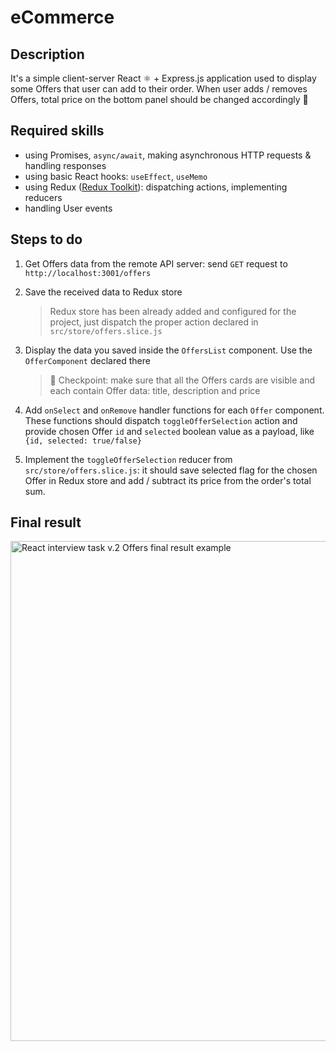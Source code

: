 # eCommerce

## Description

It's a simple client-server React ⚛️ + Express.js application used to display some Offers that user can add to their order. When user adds / removes Offers, total price on the bottom panel should be changed accordingly 💸

## Required skills

- using Promises, `async/await`, making asynchronous HTTP requests & handling responses
- using basic React hooks: `useEffect`, `useMemo`
- using Redux ([Redux Toolkit](https://redux-toolkit.js.org/tutorials/quick-start)): dispatching actions, implementing reducers
- handling User events

## Steps to do

1. Get Offers data from the remote API server: send `GET` request to `http://localhost:3001/offers`
2. Save the received data to Redux store

   > Redux store has been already added and configured for the project, just dispatch the proper action declared in `src/store/offers.slice.js`

3. Display the data you saved inside the `OffersList` component. Use the `OfferComponent` declared there

   > 🚧 Checkpoint: make sure that all the Offers cards are visible and each contain Offer data: title, description and price

4. Add `onSelect` and `onRemove` handler functions for each `Offer` component. These functions should dispatch `toggleOfferSelection` action and provide chosen Offer `id` and `selected` boolean value as a payload, like `{id, selected: true/false}`

5. Implement the `toggleOfferSelection` reducer from `src/store/offers.slice.js`: it should save selected flag for the chosen Offer in Redux store and add / subtract its price from the order's total sum.

## Final result

<img width="800" src="https://github.com/spanic/react-interview-task-v2/assets/15694775/30177711-510f-401e-b272-01cb7742548b" alt="React interview task v.2 Offers final result example" />
